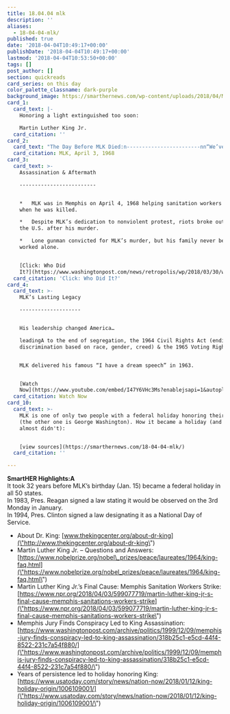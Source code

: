 ```yaml
---
title: 18.04.04 mlk
description: ''
aliases:
  - 18-04-04-mlk/
published: true
date: '2018-04-04T10:49:17+00:00'
publishDate: '2018-04-04T10:49:17+00:00'
lastmod: '2018-04-04T10:53:50+00:00'
tags: []
post_author: []
section: quickreads
card_series: on this day
color_palette_classname: dark-purple
background_image: https://smarthernews.com/wp-content/uploads/2018/04/MLK-scaled.jpg
card_1:
  card_text: |-
    Honoring a light extinguished too soon:

    Martin Luther King Jr.
  card_citation: ''
card_2:
  card_text: "The Day Before MLK Died:n------------------------nn“We’ve got some difficult days ahead. …. Like anybody, I would like to live a long life ax14 longevity has its place. But I’m not concerned about that now. I just want to do God’s will…. I may not get there with you. But I want you to know tonight, that we, as a people, will get to the promised land.”nn[MLK, April 3, 1968](https://www.smithsonianmag.com/videos/category/history/mlks-last-speech/)"
  card_citation: MLK, April 3, 1968
card_3:
  card_text: >-
    Assassination & Aftermath

    -------------------------


    *   MLK was in Memphis on April 4, 1968 helping sanitation workers on strike
    when he was killed.

    *   Despite MLK’s dedication to nonviolent protest, riots broke out across
    the U.S. after his murder.

    *   Lone gunman convicted for MLK’s murder, but his family never believed he
    worked alone.


    [Click: Who Did
    It?](https://www.washingtonpost.com/news/retropolis/wp/2018/03/30/who-killed-martin-luther-king-jr-his-family-believes-james-earl-ray-was-framed/?utm_term=.0e93ef27d6f0)
  card_citation: 'Click: Who Did It?'
card_4:
  card_text: >-
    MLK’s Lasting Legacy

    --------------------


    His leadership changed America…  

    leadingA to the end of segregation, the 1964 Civil Rights Act (ending
    discrimination based on race, gender, creed) & the 1965 Voting Rights Act.


    MLK delivered his famous “I have a dream speech” in 1963.


    [Watch
    Now](https://www.youtube.com/embed/I47Y6VHc3Ms?enablejsapi=1&autoplay=1&rel=0)
  card_citation: Watch Now
card_10:
  card_text: >-
    MLK is one of only two people with a federal holiday honoring their birth
    (the other one is George Washington). How it became a holiday (and how it
    almost didn't):


    [view sources](https://smarthernews.com/18-04-04-mlk/)
  card_citation: ''

---
```

**SmartHER Highlights:A**  
It took 32 years before MLK’s birthday (Jan. 15) became a federal holiday in all 50 states.  
In 1983, Pres. Reagan signed a law stating it would be observed on the 3rd Monday in January.  
In 1994, Pres. Clinton signed a law designating it as a National Day of Service.

*   About Dr. King: [www.thekingcenter.org/about-dr-king](\"http://www.thekingcenter.org/about-dr-king\")
*   Martin Luther King Jr. – Questions and Answers: [https://www.nobelprize.org/nobel\_prizes/peace/laureates/1964/king-faq.html](\"https://www.nobelprize.org/nobel_prizes/peace/laureates/1964/king-faq.html\")
*   Martin Luther King Jr.’s Final Cause: Memphis Sanitation Workers Strike: [https://www.npr.org/2018/04/03/599077719/martin-luther-king-jr-s-final-cause-memphis-sanitations-workers-strike](\"https://www.npr.org/2018/04/03/599077719/martin-luther-king-jr-s-final-cause-memphis-sanitations-workers-strike\")
*   Memphis Jury Finds Conspiracy Led to King Assassination: [https://www.washingtonpost.com/archive/politics/1999/12/09/memphis-jury-finds-conspiracy-led-to-king-assassination/318b25c1-e5cd-44f4-8522-231c7a54f880/](\"https://www.washingtonpost.com/archive/politics/1999/12/09/memphis-jury-finds-conspiracy-led-to-king-assassination/318b25c1-e5cd-44f4-8522-231c7a54f880/\")
*   Years of persistence led to holiday honoring King: [https://www.usatoday.com/story/news/nation-now/2018/01/12/king-holiday-origin/1006109001/](\"https://www.usatoday.com/story/news/nation-now/2018/01/12/king-holiday-origin/1006109001/\")